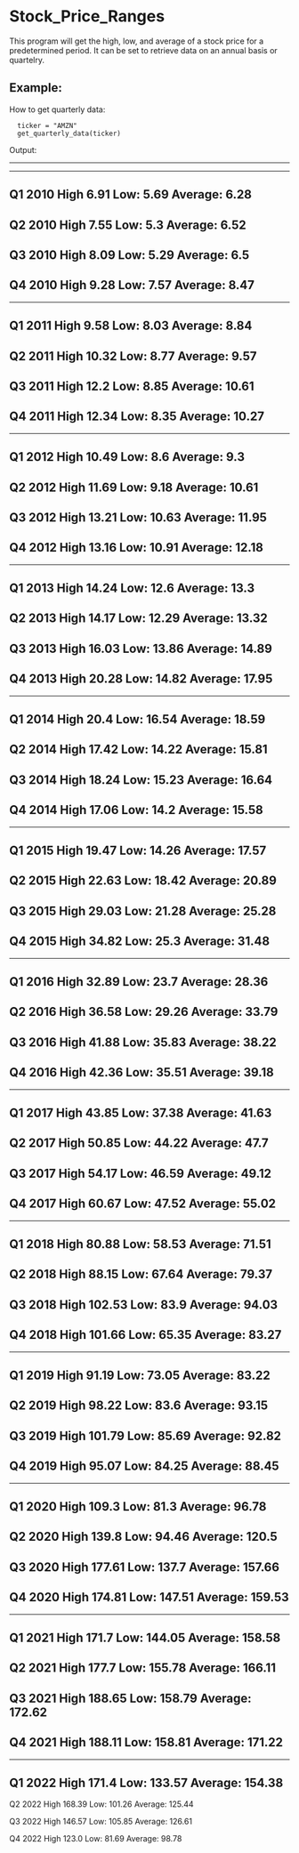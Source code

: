 # Stock_Price_Ranges

This program will get the high, low, and average of a stock price for a predetermined period. 
It can be set to retrieve data on an annual basis or quartelry. 




## Example:


How to get quarterly data:

      ticker = "AMZN"
      get_quarterly_data(ticker)

Output:

---------------------------------
------
Q1 2010
High  6.91
Low: 5.69
Average: 6.28
------
Q2 2010
High  7.55
Low: 5.3
Average: 6.52
------
Q3 2010
High  8.09
Low: 5.29
Average: 6.5
------
Q4 2010
High  9.28
Low: 7.57
Average: 8.47
---------------------------------
------
Q1 2011
High  9.58
Low: 8.03
Average: 8.84
------
Q2 2011
High  10.32
Low: 8.77
Average: 9.57
------
Q3 2011
High  12.2
Low: 8.85
Average: 10.61
------
Q4 2011
High  12.34
Low: 8.35
Average: 10.27
---------------------------------
------
Q1 2012
High  10.49
Low: 8.6
Average: 9.3
------
Q2 2012
High  11.69
Low: 9.18
Average: 10.61
------
Q3 2012
High  13.21
Low: 10.63
Average: 11.95
------
Q4 2012
High  13.16
Low: 10.91
Average: 12.18
---------------------------------
------
Q1 2013
High  14.24
Low: 12.6
Average: 13.3
------
Q2 2013
High  14.17
Low: 12.29
Average: 13.32
------
Q3 2013
High  16.03
Low: 13.86
Average: 14.89
------
Q4 2013
High  20.28
Low: 14.82
Average: 17.95
---------------------------------
------
Q1 2014
High  20.4
Low: 16.54
Average: 18.59
------
Q2 2014
High  17.42
Low: 14.22
Average: 15.81
------
Q3 2014
High  18.24
Low: 15.23
Average: 16.64
------
Q4 2014
High  17.06
Low: 14.2
Average: 15.58
---------------------------------
------
Q1 2015
High  19.47
Low: 14.26
Average: 17.57
------
Q2 2015
High  22.63
Low: 18.42
Average: 20.89
------
Q3 2015
High  29.03
Low: 21.28
Average: 25.28
------
Q4 2015
High  34.82
Low: 25.3
Average: 31.48
---------------------------------
------
Q1 2016
High  32.89
Low: 23.7
Average: 28.36
------
Q2 2016
High  36.58
Low: 29.26
Average: 33.79
------
Q3 2016
High  41.88
Low: 35.83
Average: 38.22
------
Q4 2016
High  42.36
Low: 35.51
Average: 39.18
---------------------------------
------
Q1 2017
High  43.85
Low: 37.38
Average: 41.63
------
Q2 2017
High  50.85
Low: 44.22
Average: 47.7
------
Q3 2017
High  54.17
Low: 46.59
Average: 49.12
------
Q4 2017
High  60.67
Low: 47.52
Average: 55.02
---------------------------------
------
Q1 2018
High  80.88
Low: 58.53
Average: 71.51
------
Q2 2018
High  88.15
Low: 67.64
Average: 79.37
------
Q3 2018
High  102.53
Low: 83.9
Average: 94.03
------
Q4 2018
High  101.66
Low: 65.35
Average: 83.27
---------------------------------
------
Q1 2019
High  91.19
Low: 73.05
Average: 83.22
------
Q2 2019
High  98.22
Low: 83.6
Average: 93.15
------
Q3 2019
High  101.79
Low: 85.69
Average: 92.82
------
Q4 2019
High  95.07
Low: 84.25
Average: 88.45
---------------------------------
------
Q1 2020
High  109.3
Low: 81.3
Average: 96.78
------
Q2 2020
High  139.8
Low: 94.46
Average: 120.5
------
Q3 2020
High  177.61
Low: 137.7
Average: 157.66
------
Q4 2020
High  174.81
Low: 147.51
Average: 159.53
---------------------------------
------
Q1 2021
High  171.7
Low: 144.05
Average: 158.58
------
Q2 2021
High  177.7
Low: 155.78
Average: 166.11
------
Q3 2021
High  188.65
Low: 158.79
Average: 172.62
------
Q4 2021
High  188.11
Low: 158.81
Average: 171.22
---------------------------------
------
Q1 2022
High  171.4
Low: 133.57
Average: 154.38
------
Q2 2022
High  168.39
Low: 101.26
Average: 125.44

Q3 2022
High  146.57
Low: 105.85
Average: 126.61

Q4 2022
High  123.0
Low: 81.69
Average: 98.78
